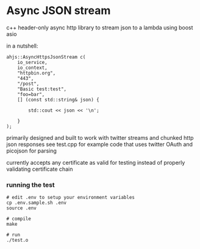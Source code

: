 # Async JSON stream

c++ header-only async http library to stream json to a lambda using boost asio

in a nutshell:

    ahjs::AsyncHttpsJsonStream c(
        io_service,
        io_context,
        "httpbin.org",
        "443",
        "/post",
        "Basic test:test",
        "foo=bar",
        [] (const std::string& json) {

            std::cout << json << '\n';

        }
    );

primarily designed and built to work with twitter streams and chunked http json responses
see test.cpp for example code that uses twitter OAuth and picojson for parsing

currently accepts any certificate as valid for testing instead of properly validating certificate chain

### running the test

    # edit .env to setup your environment variables
    cp .env.sample.sh .env
    source .env

    # compile
    make

    # run
    ./test.o
